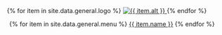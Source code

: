 <header class="header">
  <nav>
    <div class="container">
      <div class="row">
        <div class="col d-flex justify-content-between align-items-center">
          {% for item in site.data.general.logo %}
            <a href="{{ site.baseurl }}{{ item.href }}" class="logo">
              <img src="{{ item.logo }}" alt="{{ item.alt }}" class="logo_img"/>
            </a>
          {% endfor %}
          <ul class="menu d-md-flex align-items-center">
            {% for item in site.data.general.menu %}
              <a class="menu_link" href="{{ site.baseurl }}{{ item.href }}">{{ item.name }}</a>
            {% endfor %}
          </ul>
          <div class="burger">
						<span></span>
						<span></span>
						<span></span>
						<span></span>
					</div>
        </div>
      </div>
    </div>
  </nav>
</header>
